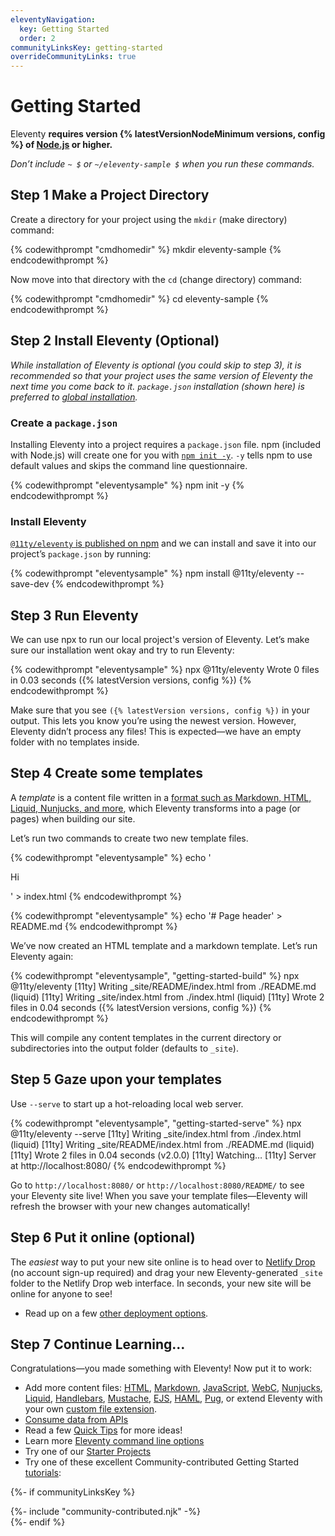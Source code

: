 ```yaml
---
eleventyNavigation:
  key: Getting Started
  order: 2
communityLinksKey: getting-started
overrideCommunityLinks: true
---
```

# Getting Started

Eleventy **requires version {% latestVersionNodeMinimum versions, config %} of [Node.js](https://nodejs.org/) or higher.**

_Don’t include `~ $` or `~/eleventy-sample $` when you run these commands._

## <span class="numberflag"><span class="sr-only">Step</span> 1</span> Make a Project Directory

Create a directory for your project using the `mkdir` (make directory) command:

{% codewithprompt "cmdhomedir" %}
mkdir eleventy-sample
{% endcodewithprompt %}

Now move into that directory with the `cd` (change directory) command:

{% codewithprompt "cmdhomedir" %}
cd eleventy-sample
{% endcodewithprompt %}

## <span class="numberflag"><span class="sr-only">Step</span> 2</span> Install Eleventy (Optional)

_While installation of Eleventy is optional (you could skip to step 3), it is recommended so that your project uses the same version of Eleventy the next time you come back to it. `package.json` installation (shown here) is preferred to [global installation](/docs/global-installation/)._

### Create a `package.json`

Installing Eleventy into a project requires a `package.json` file. npm (included with Node.js) will create one for you with [`npm init -y`](https://docs.npmjs.com/cli/init). `-y` tells npm to use default values and skips the command line questionnaire.

{% codewithprompt "eleventysample" %}
npm init -y
{% endcodewithprompt %}

### Install Eleventy

[`@11ty/eleventy` is published on npm](https://www.npmjs.com/package/@11ty/eleventy) and we can install and save it into our project’s `package.json` by running:

{% codewithprompt "eleventysample" %}
npm install @11ty/eleventy --save-dev
{% endcodewithprompt %}

## <span class="numberflag"><span class="sr-only">Step</span> 3</span> Run Eleventy

We can use npx to run our local project's version of Eleventy. Let’s make sure our installation went okay and try to run Eleventy:

{% codewithprompt "eleventysample" %}
npx @11ty/eleventy
Wrote 0 files in 0.03 seconds ({% latestVersion versions, config %})
{% endcodewithprompt %}

Make sure that you see `({% latestVersion versions, config %})` in your output. This lets you know you’re using the newest version. However, Eleventy didn’t process any files! This is expected—we have an empty folder with no templates inside.

## <span class="numberflag"><span class="sr-only">Step</span> 4</span> Create some templates

A <dfn>template</dfn> is a content file written in a [format such as Markdown, HTML, Liquid, Nunjucks, and more](/docs/languages/), which Eleventy transforms into a page (or pages) when building our site.

Let’s run two commands to create two new template files.

{% codewithprompt "eleventysample" %}
echo '<!doctype html><title>Page title</title><p>Hi</p>' > index.html
{% endcodewithprompt %}

{% codewithprompt "eleventysample" %}
echo '# Page header' > README.md
{% endcodewithprompt %}

We’ve now created an HTML template and a markdown template. Let’s run Eleventy again:

<style>
#getting-started-build .highlight-line:first-child + br + .highlight-line + br + .highlight-line + br + .highlight-line,
#getting-started-build .highlight-line:first-child + br + .highlight-line + br + .highlight-line + br + .highlight-line * {
  color: #0dbc79 !important;
}
</style>

{% codewithprompt "eleventysample", "getting-started-build" %}
npx @11ty/eleventy
[11ty] Writing _site/README/index.html from ./README.md (liquid)
[11ty] Writing _site/index.html from ./index.html (liquid)
[11ty] Wrote 2 files in 0.04 seconds ({% latestVersion versions, config %})
{% endcodewithprompt %}

This will compile any content templates in the current directory or subdirectories into the output folder (defaults to `_site`).

## <span class="numberflag"><span class="sr-only">Step</span> 5</span> Gaze upon your templates

Use `--serve` to start up a hot-reloading local web server.

<style>
#getting-started-serve .highlight-line:first-child + br + .highlight-line + br + .highlight-line + br + .highlight-line,
#getting-started-serve .highlight-line:first-child + br + .highlight-line + br + .highlight-line + br + .highlight-line * {
  color: #0dbc79 !important;
}
#getting-started-serve .highlight-line:first-child + br + .highlight-line + br + .highlight-line + br + .highlight-line + br + .highlight-line + br + .highlight-line,
#getting-started-serve .highlight-line:first-child + br + .highlight-line + br + .highlight-line + br + .highlight-line + br + .highlight-line + br + .highlight-line * {
  color: #4c8bcf !important;
}
</style>

{% codewithprompt "eleventysample", "getting-started-serve" %}
npx @11ty/eleventy --serve
[11ty] Writing _site/index.html from ./index.html (liquid)
[11ty] Writing _site/README/index.html from ./README.md (liquid)
[11ty] Wrote 2 files in 0.04 seconds (v2.0.0)
[11ty] Watching…
[11ty] Server at http://localhost:8080/
{% endcodewithprompt %}

Go to `http://localhost:8080/` or `http://localhost:8080/README/` to see your Eleventy site live! When you save your template files—Eleventy will refresh the browser with your new changes automatically!

## <span class="numberflag"><span class="sr-only">Step</span> 6</span> Put it online (optional)

The _easiest_ way to put your new site online is to head over to [Netlify Drop](https://app.netlify.com/drop) (no account sign-up required) and drag your new Eleventy-generated `_site` folder to the Netlify Drop web interface. In seconds, your new site will be online for anyone to see!

* Read up on a few [other deployment options](/docs/deployment/).

## <span class="numberflag"><span class="sr-only">Step</span> 7</span> Continue Learning…

Congratulations—you made something with Eleventy! Now put it to work:

* Add more content files: [HTML](/docs/languages/html/), [Markdown](/docs/languages/markdown/), [JavaScript](/docs/languages/javascript/), [WebC](/docs/languages/webc/), [Nunjucks](/docs/languages/nunjucks/), [Liquid](/docs/languages/liquid/), [Handlebars](/docs/languages/handlebars/), [Mustache](/docs/languages/mustache/), [EJS](/docs/languages/ejs/), [HAML](/docs/languages/haml/), [Pug](/docs/languages/pug/), or extend Eleventy with your own [custom file extension](/docs/languages/custom/).
* [Consume data from APIs](/docs/data-js/)
* Read a few [Quick Tips](/docs/quicktips/) for more ideas!
* Learn more [Eleventy command line options](/docs/usage/)
* Try one of our [Starter Projects](/docs/starter/)
* Try one of these excellent Community-contributed Getting Started [tutorials](/docs/tutorials/):

{%- if communityLinksKey %}
<div class="elv-community" id="community-resources">
  {%- include "community-contributed.njk" -%}
</div>
{%- endif %}